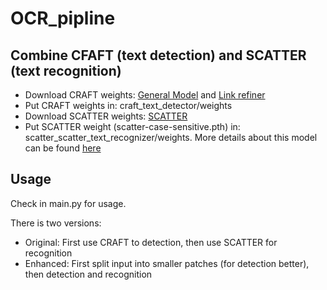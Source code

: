 # OCR_pipline
## Combine CFAFT (text detection) and SCATTER (text recognition)
- Download CRAFT weights: [General Model](https://drive.google.com/file/d/1Jk4eGD7crsqCCg9C9VjCLkMN3ze8kutZ/view) and [Link refiner](https://drive.google.com/file/d/1XSaFwBkOaFOdtk4Ane3DFyJGPRw6v5bO/view)
- Put CRAFT weights in: craft_text_detector/weights
- Download SCATTER weights: [SCATTER](https://drive.google.com/drive/u/1/folders/1niuPM6otpSQFSai8Ft2bO0lhdqEjE96Z)
- Put SCATTER weight (scatter-case-sensitive.pth) in: scatter_scatter_text_recognizer/weights. More details about this model can be found [here](https://github.com/phantrdat/cvpr20-scatter-text-recognizer)

## Usage
Check in main.py for usage.

There is two versions: 
- Original: First use CRAFT to detection, then use SCATTER for recognition
- Enhanced: First split input into smaller patches (for detection better), then detection and recognition
